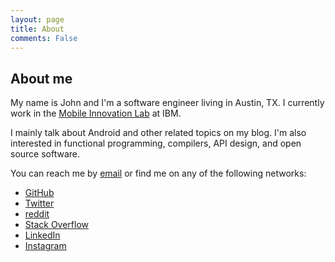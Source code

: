 ```yaml
---
layout: page
title: About
comments: False
---
```


## About me

My name is John and I'm a software engineer living in Austin, TX. I currently work in the [Mobile Innovation Lab](http://www.ibm.com/innovation/milab) at IBM.

I mainly talk about Android and other related topics on my blog. I'm also interested in functional programming, compilers, API design, and open source software.

You can reach me by [email](mailto:john.petitto@gmail.com) or find me on any of the following networks:

* [GitHub](https://github.com/jpetitto)
* [Twitter](https://twitter.com/johnpetitto)
* [reddit](https://www.reddit.com/user/jpetitto/)
* [Stack Overflow](http://stackoverflow.com/users/3761521/jpetitto)
* [LinkedIn](https://www.linkedin.com/pub/john-petitto/94/293/b51)
* [Instagram](https://instagram.com/jpetitto90/)
